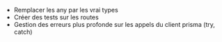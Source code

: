 - Remplacer les any par les vrai types
- Créer des tests sur les routes
- Gestion des erreurs plus profonde sur les appels du client prisma (try, catch)
